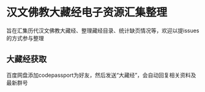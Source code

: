 # 汉文佛教大藏经电子资源汇集整理
旨在汇集历代汉文佛教大藏经、整理藏经目录、统计缺页情况等，欢迎以提issues的方式参与整理
## 大藏经获取
百度网盘添加codepassport为好友，然后发送“大藏经”，会自动回复相关资料及最新群号
